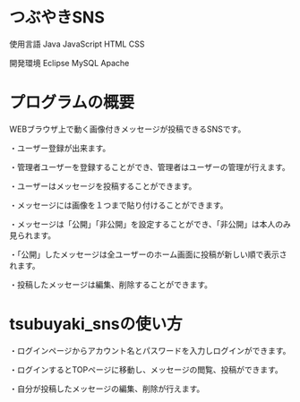 # つぶやきSNS

使用言語 Java JavaScript HTML CSS

開発環境 Eclipse MySQL Apache

# プログラムの概要

WEBブラウザ上で動く画像付きメッセージが投稿できるSNSです。

・ユーザー登録が出来ます。

・管理者ユーザーを登録することができ、管理者はユーザーの管理が行えます。

・ユーザーはメッセージを投稿することができます。

・メッセージには画像を１つまで貼り付けることができます。

・メッセージは「公開」「非公開」を設定することができ、「非公開」は本人のみ見られます。

・「公開」したメッセージは全ユーザーのホーム画面に投稿が新しい順で表示されます。

・投稿したメッセージは編集、削除することができます。



# tsubuyaki_snsの使い方

・ログインページからアカウント名とパスワードを入力しログインができます。

・ログインするとTOPページに移動し、メッセージの閲覧、投稿ができます。

・自分が投稿したメッセージの編集、削除が行えます。

